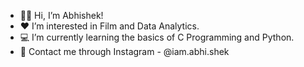 - 🙋‍♂️ Hi, I’m Abhishek!
- ❤ I’m interested in Film and Data Analytics.
- 💻 I’m currently learning the basics of C Programming and Python.
- 📱 Contact me through Instagram - @iam.abhi.shek

<!---
aaapowaraaa/aaapowaraaa is a ✨ special ✨ repository because its `README.md` (this file) appears on your GitHub profile.
You can click the Preview link to take a look at your changes.
--->
